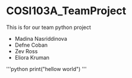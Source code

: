 # COSI103A_TeamProject

This is for our team python project

- Madina Nasriddinova
- Defne Coban
- Zev Ross
- Eliora Kruman

'''python print("hellow world") '''
